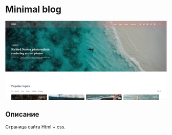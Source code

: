 # Minimal blog

![Minimal blog icon](./image/minimal_blog.png)

## Описание

Страница сайта Html + css.
